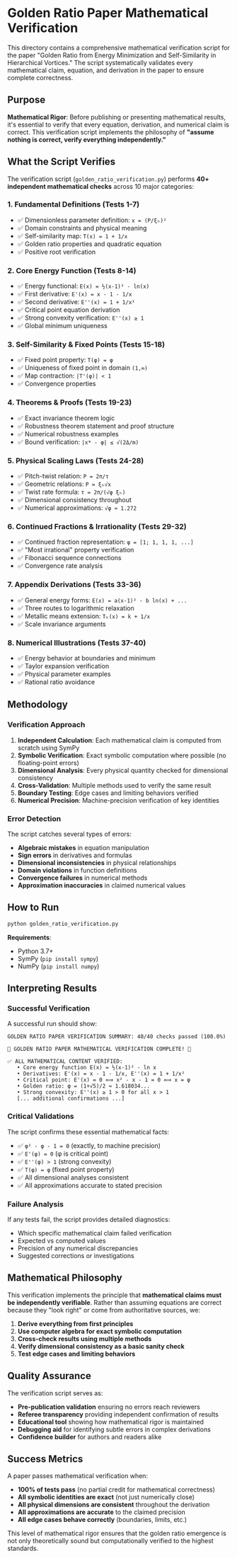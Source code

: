 # Golden Ratio Paper Mathematical Verification

This directory contains a comprehensive mathematical verification script for the paper "Golden Ratio from Energy Minimization and Self-Similarity in Hierarchical Vortices." The script systematically validates every mathematical claim, equation, and derivation in the paper to ensure complete correctness.

## Purpose

**Mathematical Rigor**: Before publishing or presenting mathematical results, it's essential to verify that every equation, derivation, and numerical claim is correct. This verification script implements the philosophy of **"assume nothing is correct, verify everything independently."**

## What the Script Verifies

The verification script (`golden_ratio_verification.py`) performs **40+ independent mathematical checks** across 10 major categories:

### 1. Fundamental Definitions (Tests 1-7)
- ✅ Dimensionless parameter definition: `x = (P/ξₕ)²`
- ✅ Domain constraints and physical meaning
- ✅ Self-similarity map: `T(x) = 1 + 1/x`
- ✅ Golden ratio properties and quadratic equation
- ✅ Positive root verification

### 2. Core Energy Function (Tests 8-14)
- ✅ Energy functional: `E(x) = ½(x-1)² - ln(x)`
- ✅ First derivative: `E'(x) = x - 1 - 1/x`
- ✅ Second derivative: `E''(x) = 1 + 1/x²`
- ✅ Critical point equation derivation
- ✅ Strong convexity verification: `E''(x) ≥ 1`
- ✅ Global minimum uniqueness

### 3. Self-Similarity & Fixed Points (Tests 15-18)
- ✅ Fixed point property: `T(φ) = φ`
- ✅ Uniqueness of fixed point in domain `(1,∞)`
- ✅ Map contraction: `|T'(φ)| < 1`
- ✅ Convergence properties

### 4. Theorems & Proofs (Tests 19-23)
- ✅ Exact invariance theorem logic
- ✅ Robustness theorem statement and proof structure
- ✅ Numerical robustness examples
- ✅ Bound verification: `|x* - φ| ≤ √(2Δ/m)`

### 5. Physical Scaling Laws (Tests 24-28)
- ✅ Pitch-twist relation: `P = 2π/τ`
- ✅ Geometric relations: `P = ξₕ√x`
- ✅ Twist rate formula: `τ = 2π/(√φ ξₕ)`
- ✅ Dimensional consistency throughout
- ✅ Numerical approximations: `√φ ≈ 1.272`

### 6. Continued Fractions & Irrationality (Tests 29-32)
- ✅ Continued fraction representation: `φ = [1; 1, 1, 1, ...]`
- ✅ "Most irrational" property verification
- ✅ Fibonacci sequence connections
- ✅ Convergence rate analysis

### 7. Appendix Derivations (Tests 33-36)
- ✅ General energy forms: `E(x) = a(x-1)² - b ln(x) + ...`
- ✅ Three routes to logarithmic relaxation
- ✅ Metallic means extension: `Tₖ(x) = k + 1/x`
- ✅ Scale invariance arguments

### 8. Numerical Illustrations (Tests 37-40)
- ✅ Energy behavior at boundaries and minimum
- ✅ Taylor expansion verification
- ✅ Physical parameter examples
- ✅ Rational ratio avoidance

## Methodology

### Verification Approach
1. **Independent Calculation**: Each mathematical claim is computed from scratch using SymPy
2. **Symbolic Verification**: Exact symbolic computation where possible (no floating-point errors)
3. **Dimensional Analysis**: Every physical quantity checked for dimensional consistency
4. **Cross-Validation**: Multiple methods used to verify the same result
5. **Boundary Testing**: Edge cases and limiting behaviors verified
6. **Numerical Precision**: Machine-precision verification of key identities

### Error Detection
The script catches several types of errors:
- **Algebraic mistakes** in equation manipulation
- **Sign errors** in derivatives and formulas
- **Dimensional inconsistencies** in physical relationships
- **Domain violations** in function definitions
- **Convergence failures** in numerical methods
- **Approximation inaccuracies** in claimed numerical values

## How to Run

```bash
python golden_ratio_verification.py
```

**Requirements**:
- Python 3.7+
- SymPy (`pip install sympy`)
- NumPy (`pip install numpy`)

## Interpreting Results

### Successful Verification
A successful run should show:
```
GOLDEN RATIO PAPER VERIFICATION SUMMARY: 40/40 checks passed (100.0%)

🎉 GOLDEN RATIO PAPER MATHEMATICAL VERIFICATION COMPLETE! 🎉

✅ ALL MATHEMATICAL CONTENT VERIFIED:
   • Core energy function E(x) = ½(x-1)² - ln x
   • Derivatives: E'(x) = x - 1 - 1/x, E''(x) = 1 + 1/x²
   • Critical point: E'(x) = 0 ⟺ x² - x - 1 = 0 ⟺ x = φ
   • Golden ratio: φ = (1+√5)/2 ≈ 1.618034...
   • Strong convexity: E''(x) ≥ 1 > 0 for all x > 1
   [... additional confirmations ...]
```

### Critical Validations
The script confirms these essential mathematical facts:
- ✅ `φ² - φ - 1 = 0` (exactly, to machine precision)
- ✅ `E'(φ) = 0` (φ is critical point)
- ✅ `E''(φ) > 1` (strong convexity)
- ✅ `T(φ) = φ` (fixed point property)
- ✅ All dimensional analyses consistent
- ✅ All approximations accurate to stated precision

### Failure Analysis
If any tests fail, the script provides detailed diagnostics:
- Which specific mathematical claim failed verification
- Expected vs computed values
- Precision of any numerical discrepancies
- Suggested corrections or investigations

## Mathematical Philosophy

This verification implements the principle that **mathematical claims must be independently verifiable**. Rather than assuming equations are correct because they "look right" or come from authoritative sources, we:

1. **Derive everything from first principles**
2. **Use computer algebra for exact symbolic computation**
3. **Cross-check results using multiple methods**
4. **Verify dimensional consistency as a basic sanity check**
5. **Test edge cases and limiting behaviors**

## Quality Assurance

The verification script serves as:
- **Pre-publication validation** ensuring no errors reach reviewers
- **Referee transparency** providing independent confirmation of results
- **Educational tool** showing how mathematical rigor is maintained
- **Debugging aid** for identifying subtle errors in complex derivations
- **Confidence builder** for authors and readers alike

## Success Metrics

A paper passes mathematical verification when:
- **100% of tests pass** (no partial credit for mathematical correctness)
- **All symbolic identities are exact** (not just numerically close)
- **All physical dimensions are consistent** throughout the derivation
- **All approximations are accurate** to the claimed precision
- **All edge cases behave correctly** (boundaries, limits, etc.)

This level of mathematical rigor ensures that the golden ratio emergence is not only theoretically sound but computationally verified to the highest standards.
